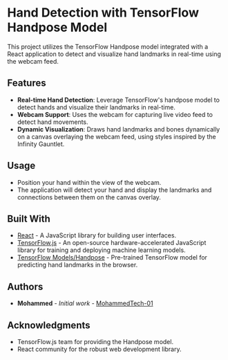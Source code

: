 
# Hand Detection with TensorFlow Handpose Model

This project utilizes the TensorFlow Handpose model integrated with a React application to detect and visualize hand landmarks in real-time using the webcam feed.

## Features

- **Real-time Hand Detection**: Leverage TensorFlow's handpose model to detect hands and visualize their landmarks in real-time.
- **Webcam Support**: Uses the webcam for capturing live video feed to detect hand movements.
- **Dynamic Visualization**: Draws hand landmarks and bones dynamically on a canvas overlaying the webcam feed, using styles inspired by the Infinity Gauntlet.

## Usage

- Position your hand within the view of the webcam.
- The application will detect your hand and display the landmarks and connections between them on the canvas overlay.

## Built With

- [React](https://reactjs.org/) - A JavaScript library for building user interfaces.
- [TensorFlow.js](https://www.tensorflow.org/js) - An open-source hardware-accelerated JavaScript library for training and deploying machine learning models.
- [TensorFlow Models/Handpose](https://github.com/tensorflow/tfjs-models/tree/master/handpose) - Pre-trained TensorFlow model for predicting hand landmarks in the browser.

## Authors

- **Mohammed** - *Initial work* - [MohammedTech-01](https://github.com/MohammedTech-01)

## Acknowledgments

- TensorFlow.js team for providing the Handpose model.
- React community for the robust web development library.
